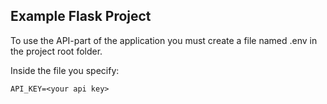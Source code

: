 ## Example Flask Project

To use the API-part of the application 
you must create a file named .env in the project root folder.

Inside the file you specify:

`API_KEY=<your api key>`